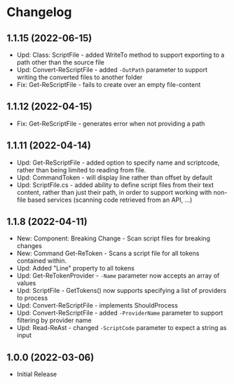 ﻿# Changelog

## 1.1.15 (2022-06-15)

- Upd: Class: ScriptFile - added WriteTo method to support exporting to a path other than the source file
- Upd: Convert-ReScriptFile - added `-OutPath` parameter to support writing the converted files to another folder
- Fix: Get-ReScriptFile - fails to create over an empty file-content

## 1.1.12 (2022-04-15)

+ Fix: Get-ReScriptFile - generates error when not providing a path

## 1.1.11 (2022-04-14)

+ Upd: Get-ReScriptFile - added option to specify name and scriptcode, rather than being limited to reading from file.
+ Upd: CommandToken - will display line rather than offset by default
+ Upd: ScriptFile.cs - added ability to define script files from their text content, rather than just their path, in order to support working with non-file based services (scanning code retrieved from an API, ...)

## 1.1.8 (2022-04-11)

+ New: Component: Breaking Change - Scan script files for breaking changes
+ New: Command Get-ReToken - Scans a script file for all tokens contained within.
+ Upd: Added "Line" property to all tokens
+ Upd: Get-ReTokenProvider - `-Name` parameter now accepts an array of values
+ Upd: ScriptFile - GetTokens() now supports specifying a list of providers to process
+ Upd: Convert-ReScriptFile - implements ShouldProcess
+ Upd: Convert-ReScriptFile - added `-ProviderName` parameter to support filtering by provider name
+ Upd: Read-ReAst - changed `-ScriptCode` parameter to expect a string as input

## 1.0.0 (2022-03-06)

+ Initial Release
